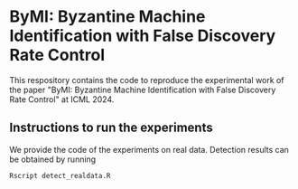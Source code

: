 # ByMI: Byzantine Machine Identification with False Discovery Rate Control
This respository contains the code to reproduce the experimental work of the paper "ByMI: Byzantine Machine Identification with False Discovery Rate Control" at ICML 2024.
## Instructions to run the experiments
We provide the code of the experiments on real data. Detection results can be obtained by running
```
Rscript detect_realdata.R
```
